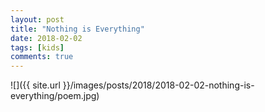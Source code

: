```yaml
---
layout: post
title: "Nothing is Everything"
date: 2018-02-02
tags: [kids]
comments: true
---
```

![]({{ site.url }}/images/posts/2018/2018-02-02-nothing-is-everything/poem.jpg)

